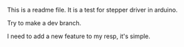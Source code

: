 This is a readme file.
It is a test for stepper driver in arduino.

Try to make a dev branch.

I need to add a new feature to my resp, it's simple.